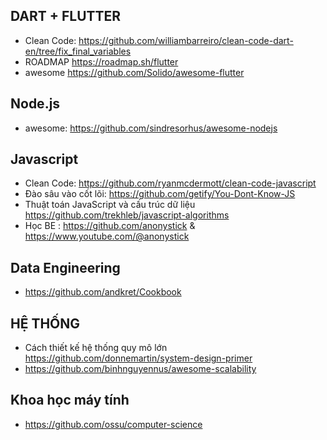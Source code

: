 ## DART + FLUTTER

* Clean Code: 
https://github.com/williambarreiro/clean-code-dart-en/tree/fix_final_variables
* ROADMAP
https://roadmap.sh/flutter
* awesome
https://github.com/Solido/awesome-flutter

## Node.js
* awesome: https://github.com/sindresorhus/awesome-nodejs

## Javascript
* Clean Code:
https://github.com/ryanmcdermott/clean-code-javascript
* Đào sâu vào cốt lõi: 
https://github.com/getify/You-Dont-Know-JS
* Thuật toán JavaScript và cấu trúc dữ liệu
https://github.com/trekhleb/javascript-algorithms
* Học BE : 
https://github.com/anonystick  &  
https://www.youtube.com/@anonystick

## Data Engineering
* https://github.com/andkret/Cookbook

## HỆ THỐNG
* Cách thiết kế hệ thống quy mô lớn
https://github.com/donnemartin/system-design-primer
* https://github.com/binhnguyennus/awesome-scalability

## Khoa học máy tính
* https://github.com/ossu/computer-science
